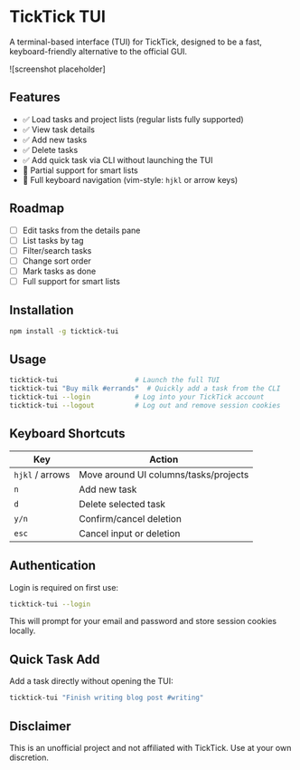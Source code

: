 # TickTick TUI

A terminal-based interface (TUI) for TickTick, designed to be a fast, keyboard-friendly alternative to the official GUI.

!\[screenshot placeholder]

## Features

* ✅ Load tasks and project lists (regular lists fully supported)
* ✅ View task details
* ✅ Add new tasks
* ✅ Delete tasks
* ✅ Add quick task via CLI without launching the TUI
* 🚧 Partial support for smart lists
* 🎯 Full keyboard navigation (vim-style: `hjkl` or arrow keys)

## Roadmap

* [ ] Edit tasks from the details pane
* [ ] List tasks by tag
* [ ] Filter/search tasks
* [ ] Change sort order
* [ ] Mark tasks as done
* [ ] Full support for smart lists

## Installation

```bash
npm install -g ticktick-tui
```

## Usage

```bash
ticktick-tui                   # Launch the full TUI
ticktick-tui "Buy milk #errands"  # Quickly add a task from the CLI
ticktick-tui --login           # Log into your TickTick account
ticktick-tui --logout          # Log out and remove session cookies
```

## Keyboard Shortcuts

| Key             | Action                                |
| --------------- | ------------------------------------- |
| `hjkl` / arrows | Move around UI columns/tasks/projects |
| `n`             | Add new task                          |
| `d`             | Delete selected task                  |
| `y/n`           | Confirm/cancel deletion               |
| `esc`           | Cancel input or deletion              |

## Authentication

Login is required on first use:

```bash
ticktick-tui --login
```

This will prompt for your email and password and store session cookies locally.

## Quick Task Add

Add a task directly without opening the TUI:

```bash
ticktick-tui "Finish writing blog post #writing"
```
## Disclaimer

This is an unofficial project and not affiliated with TickTick. Use at your own discretion.
